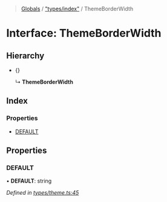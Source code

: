 > [Globals](../README.md) / ["types/index"](../modules/_types_index_.md) / ThemeBorderWidth

# Interface: ThemeBorderWidth

## Hierarchy

- {}

  ↳ **ThemeBorderWidth**

## Index

### Properties

- [DEFAULT](_types_index_.themeborderwidth.md#default)

## Properties

### DEFAULT

• **DEFAULT**: string

_Defined in [types/theme.ts:45](https://github.com/kenoxa/beamwind/blob/main/packages/beamwind/src/types/theme.ts#L45)_

